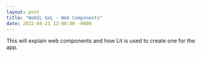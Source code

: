 ```yaml
---
layout: post
title: "WebGL GoL - Web Components"
date: 2022-04-21 12:00:00 -0000
---
```


This will explain web components and how Lit is used to create one for the app.
